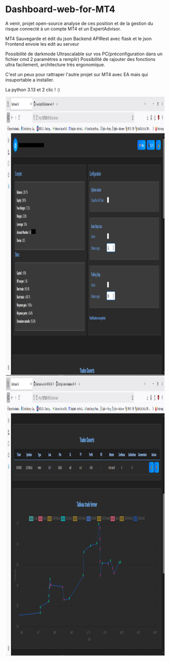 # Dashboard-web-for-MT4
A venir, projet open-source analyse de ces position et de la gestion du risque connecté à un compte MT4 et un ExpertAdvisor.

MT4 Sauvegarde et édit du json
Backend APIRest avec flask et le json
Frontend envoie les edit au serveur

Possibilité de darkmode
Ultrascalable sur vos PC(préconfiguration dans un fichier cmd 2 paramètres a remplir)
Possibilité de rajouter des fonctions ultra facilement, architecture très ergonomique.

C'est un peux pour rattraper l'autre projet sur MT4 avec EA mais qui insuportable a installer.

La python 3.13 et 2 clic ! :)

<center><img src="https://github.com/nowwScriptKK/Dashboard-web-for-MT4/blob/main/Capture.PNG" style="text-align: center;" alt="Texte alternatif" width="500" height="880"></center>

<center><img src="https://github.com/nowwScriptKK/Dashboard-web-for-MT4/blob/main/Capture1.PNG" style="text-align: center;" alt="Texte alternatif" width="500" height="880"></center>

